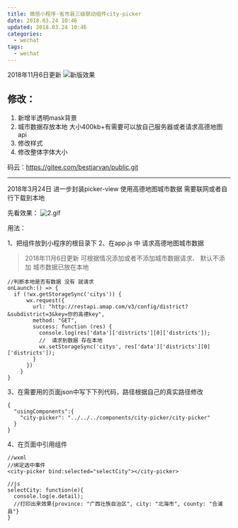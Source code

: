 ```yaml
---
title: 微信小程序-省市县三级联动组件city-picker
date: 2018.03.24 10:46
updated: 2018.03.24 10:46
categories: 
  - wechat
tags:
  - wechat
---
```


2018年11月6日更新
![新版效果](https://fastly.jsdelivr.net/gh/BestJarvan/pic-imgs/imgs/202201171421576.gif)

## 修改：
  1. 新增半透明mask背景
  2. 城市数据存放本地 大小400kb+有需要可以放自己服务器或者请求高德地图api
  3. 修改样式
  4. 修改整体字体大小
<!-- more -->
码云：https://gitee.com/bestjarvan/public.git

***
2018年3月24日
进一步封装picker-view  使用高德地图城市数据 需要联网或者自行下载到本地

先看效果：
![2.gif](https://fastly.jsdelivr.net/gh/BestJarvan/pic-imgs/imgs/202201171444152.gif)



用法：

1、把组件放到小程序的根目录下
2、在app.js 中 请求高德地图城市数据
>2018年11月6日更新  可根据情况添加或者不添加城市数据请求、 默认不添加 城市数据已放在本地
```
//判断本地是否有数据 没有 就请求
onLaunch:() => {
  if (!wx.getStorageSync('citys')) {
      wx.request({
        url: "http://restapi.amap.com/v3/config/district?&subdistrict=3&key=你的高德key",
        method: "GET",
        success: function (res) {
          console.log(res['data']['districts'][0]['districts']);
          //  请求到数据 存在本地
          wx.setStorageSync('citys', res['data']['districts'][0]['districts']);
        }
      })
    }
}
```
3、在需要用的页面json中写下下列代码，路径根据自己的真实路径修改
```
{
  "usingComponents":{
    "city-picker": "../../../components/city-picker/city-picker"
  }
}
```
4、在页面中引用组件
```
//wxml
//绑定选中事件
<city-picker bind:selected="selectCity"></city-picker>

//js
selectCity: function(e){
  console.log(e.detail);
  //打印出来效果{province: "广西壮族自治区", city: "北海市", county: "合浦县"}
}
```